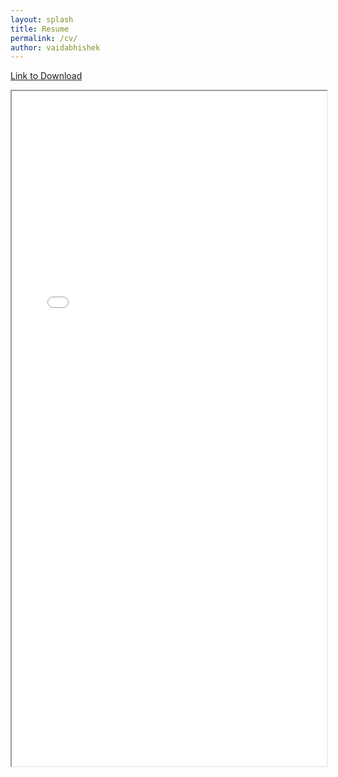 ```yaml
---
layout: splash
title: Resume
permalink: /cv/
author: vaidabhishek
---
```


[Link to Download](/assets/cv-2024.pdf)

<div class="pdf-container">
  <iframe src="/assets/cv-2024.pdf" width="100%" height="1080px">
    This browser does not support PDFs. Please download the PDF to view it: <a href="/assets/frrole.pdf">Download PDF</a>.
  </iframe>
</div>
